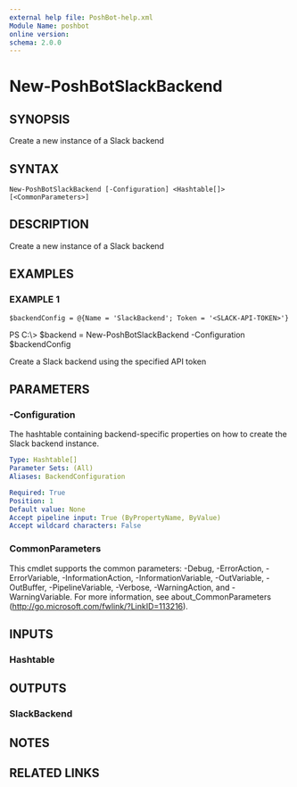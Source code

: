 ```yaml
---
external help file: PoshBot-help.xml
Module Name: poshbot
online version:
schema: 2.0.0
---
```


# New-PoshBotSlackBackend

## SYNOPSIS
Create a new instance of a Slack backend

## SYNTAX

```
New-PoshBotSlackBackend [-Configuration] <Hashtable[]> [<CommonParameters>]
```

## DESCRIPTION
Create a new instance of a Slack backend

## EXAMPLES

### EXAMPLE 1
```
$backendConfig = @{Name = 'SlackBackend'; Token = '<SLACK-API-TOKEN>'}
```

PS C:\\\> $backend = New-PoshBotSlackBackend -Configuration $backendConfig

Create a Slack backend using the specified API token

## PARAMETERS

### -Configuration
The hashtable containing backend-specific properties on how to create the Slack backend instance.

```yaml
Type: Hashtable[]
Parameter Sets: (All)
Aliases: BackendConfiguration

Required: True
Position: 1
Default value: None
Accept pipeline input: True (ByPropertyName, ByValue)
Accept wildcard characters: False
```

### CommonParameters
This cmdlet supports the common parameters: -Debug, -ErrorAction, -ErrorVariable, -InformationAction, -InformationVariable, -OutVariable, -OutBuffer, -PipelineVariable, -Verbose, -WarningAction, and -WarningVariable. For more information, see about_CommonParameters (http://go.microsoft.com/fwlink/?LinkID=113216).

## INPUTS

### Hashtable
## OUTPUTS

### SlackBackend
## NOTES

## RELATED LINKS
